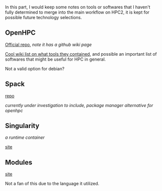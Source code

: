 In this part, I would keep some notes on tools or softwares that I haven't fully determined to merge into the main workflow on HPC2, it is kept for possible future technology selections.

## OpenHPC

[Official repo](https://github.com/openhpc/ohpc/), *note it has a github wiki page*

[Cool wiki list on what tools they contained](https://github.com/openhpc/ohpc/wiki/Component-List-v1.3.7), and possible an important list of softwares that might be useful for HPC in general.

Not a valid option for debian?

## Spack

[repo](https://github.com/spack/spack)

*currently under investigation to include, package manager alternative for openhpc*

## Singularity

*a runtime container*

[site](http://singularity.lbl.gov/)

## Modules

[site](http://modules.sourceforge.net/)

Not a fan of this due to the language it utilized.